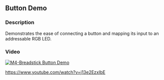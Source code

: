 ## Button Demo
### Description
Demonstrates the ease of connecting a button and mapping its input to an addressable RGB LED.

### Video
[![M4-Breadstick Button Demo](https://img.youtube.com/vi/j13e2EzxIbE/0.jpg)](https://www.youtube.com/watch?v=j13e2EzxIbE)

https://www.youtube.com/watch?v=j13e2EzxIbE
